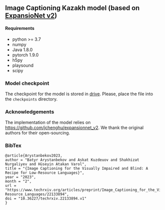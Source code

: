 ## Image Captioning Kazakh model (based on [ExpansioNet v2](https://github.com/jchenghu/expansionnet_v2))

#### Requirements
* python >= 3.7
* numpy
* Java 1.8.0
* pytorch 1.9.0
* h5py
* playsound
* scipy

### Model checkpoint

The checkpoint for the model is stored in [drive](https://drive.google.com/drive/folders/16PDZvoNs3P-O9Vr3zEb6bb-aaSDOiSY0?usp=sharing). Please, place the file into the `checkpoints` directory.

### Acknowledgements
The implementation of the model relies on https://github.com/jchenghu/expansionnet_v2. We thank the original authors for their open-sourcing.

### BibTex
```
@article{Arystanbekov2023,
author = "Batyr Arystanbekov and Askat Kuzdeuov and Shakhizat Nurgaliyev and Hüseyin Atakan Varol",
title = "{Image Captioning for the Visually Impaired and Blind: A Recipe for Low-Resource Languages}",
year = "2023",
month = "2",
url = "https://www.techrxiv.org/articles/preprint/Image_Captioning_for_the_Visually_Impaired_and_Blind_A_Recipe_for_Low-Resource_Languages/22133894",
doi = "10.36227/techrxiv.22133894.v1"
}
```


